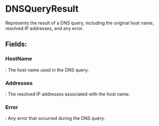 # DNSQueryResult

Represents the result of a DNS query, including the original host name, resolved IP addresses, and any error. 

## **Fields**:
### **HostName**
: The host name used in the DNS query. 
### **Addresses**
: The resolved IP addresses associated with the host name. 
### **Error**
: Any error that occurred during the DNS query. 